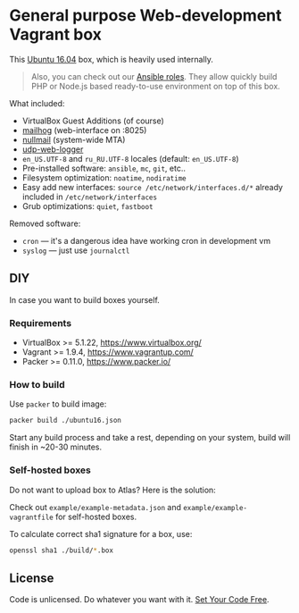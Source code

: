 # General purpose Web-development Vagrant box

This [Ubuntu 16.04](https://atlas.hashicorp.com/Dalee/boxes/ubuntu) 
box, which is heavily used internally.

> Also, you can check out our [Ansible roles](https://galaxy.ansible.com/Dalee/). 
They allow quickly build PHP or Node.js based ready-to-use environment 
on top of this box.

What included:
 * VirtualBox Guest Additions (of course)
 * [mailhog](https://github.com/mailhog/MailHog) (web-interface on :8025)
 * [nullmail](https://github.com/bruceg/nullmailer) (system-wide MTA)
 * [udp-web-logger](https://github.com/Dalee/https://github.com/)
 * `en_US.UTF-8` and `ru_RU.UTF-8` locales (default: `en_US.UTF-8`)
 * Pre-installed software: `ansible`, `mc`, `git`, etc..
 * Filesystem optimization: `noatime`, `nodiratime`
 * Easy add new interfaces: `source /etc/network/interfaces.d/*` already 
    included in `/etc/network/interfaces`
 * Grub optimizations: `quiet`, `fastboot`

Removed software:
 * `cron` — it's a dangerous idea have working cron in development vm
 * `syslog` — just use `journalctl`


## DIY

In case you want to build boxes yourself.

### Requirements

 * VirtualBox >= 5.1.22, https://www.virtualbox.org/
 * Vagrant >= 1.9.4, https://www.vagrantup.com/
 * Packer >= 0.11.0, https://www.packer.io/

### How to build
Use `packer` to build image:

```bash
packer build ./ubuntu16.json
```

Start any build process and take a rest, depending on your system,
build will finish in ~20-30 minutes.

### Self-hosted boxes

Do not want to upload box to Atlas? Here is the solution:

Check out `example/example-metadata.json` and `example/example-vagrantfile` for self-hosted boxes.

To calculate correct sha1 signature for a box, use:
```bash
openssl sha1 ./build/*.box
```

## License

Code is unlicensed. Do whatever you want with it. [Set Your Code Free](http://unlicense.org/).
